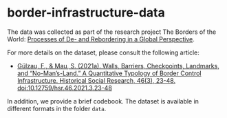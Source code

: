 # border-infrastructure-data

The data was collected as part of the research project The Borders of the World: 
[Processes of De- and Rebordering in a Global Perspective](https://www.sfb1265.de/en/subprojects/the-borders-of-the-world-processes-of-de-and-rebordering-in-a-global-perspective/). 

For more details on the dataset, please consult the following article:

- [Gülzau, F., & Mau, S. (2021a). Walls, Barriers, Checkpoints, Landmarks, and “No-Man’s-Land.” A Quantitative Typology of Border Control Infrastructure. Historical Social Research, 46(3), 23-48. doi:10.12759/hsr.46.2021.3.23-48](https://www.sowi.hu-berlin.de/de/lehrbereiche/makro/News/hsr_46_2021_3_guelzau_mau_border-control-infrastructure.pdf)

In addition, we provide a brief codebook. The dataset is available in different
formats in the folder `data`. 
